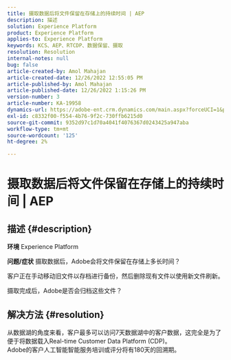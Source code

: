 ```yaml
---
title: 摄取数据后将文件保留在存储上的持续时间 | AEP
description: 描述
solution: Experience Platform
product: Experience Platform
applies-to: Experience Platform
keywords: KCS、AEP、RTCDP、数据保留、摄取
resolution: Resolution
internal-notes: null
bug: false
article-created-by: Amol Mahajan
article-created-date: 12/26/2022 12:55:05 PM
article-published-by: Amol Mahajan
article-published-date: 12/26/2022 1:15:26 PM
version-number: 3
article-number: KA-19958
dynamics-url: https://adobe-ent.crm.dynamics.com/main.aspx?forceUCI=1&pagetype=entityrecord&etn=knowledgearticle&id=001c3284-1c85-ed11-81ad-6045bd0067ea
exl-id: c8332f00-f554-4b76-9f2c-730ffb6215d0
source-git-commit: 9352d97c1d70a4041f4076367d0243425a947aba
workflow-type: tm+mt
source-wordcount: '125'
ht-degree: 2%

---
```


# 摄取数据后将文件保留在存储上的持续时间 | AEP

## 描述 {#description}

<b>环境</b>
Experience Platform


<b>问题/症状</b>
摄取数据后，Adobe会将文件保留在存储上多长时间？

客户正在手动移动旧文件以存档进行备份，然后删除现有文件以使用新文件刷新。

摄取完成后，Adobe是否会归档这些文件？


## 解决方法 {#resolution}

从数据湖的角度来看，客户最多可以访问7天数据湖中的客户数据，这完全是为了便于将数据载入Real-time Customer Data Platform (CDP)。<br>Adobe的客户人工智能智能服务培训或评分将有180天的回溯期。
